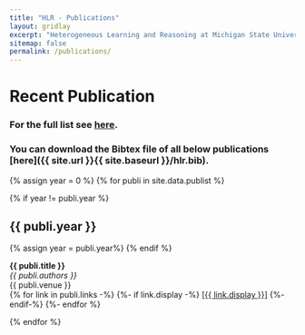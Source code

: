 ```yaml
---
title: "HLR - Publications"
layout: gridlay
excerpt: "Heterogeneous Learning and Reasoning at Michigan State University."
sitemap: false
permalink: /publications/
---
```



# Recent Publication
### For the full list see [here](http://www.cse.msu.edu/~kordjams/publication.htm).
### You can download the Bibtex file of all below publications [here]({{ site.url }}{{ site.baseurl }}/hlr.bib).

{% assign year = 0 %}
{% for publi in site.data.publist %}

  {% if year != publi.year %}
  <h2> {{ publi.year }} </h2>
  {% assign year = publi.year%}
  {% endif %}

  <b>{{ publi.title }}</b> <br />
  <em>{{ publi.authors }} </em><br />
  {{ publi.venue }} <br/>
  {% for link in publi.links -%}
  {%- if link.display -%}
  <a href="{{ link.url }}">[{{ link.display }}]</a>
  {%- endif-%}
  {%- endfor %}

{% endfor %}

